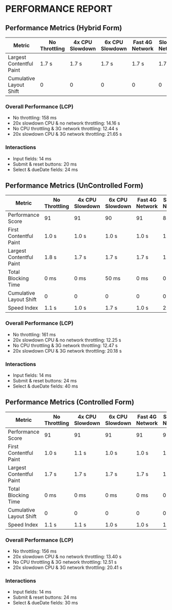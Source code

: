 # PERFORMANCE REPORT

## Performance Metrics (Hybrid Form)

| Metric                   | No Throttling | 4x CPU Slowdown | 6x CPU Slowdown | Fast 4G Network | Slow 4G Network | 3G Network |
| ------------------------ | ------------- | --------------- | --------------- | --------------- | --------------- | ---------- |
| Largest Contentful Paint | 1.7 s         | 1.7 s           | 1.7 s           | 1.7 s           | 1.7 s           | 1.7 s      |
| Cumulative Layout Shift  | 0             | 0               | 0               | 0               | 0               | 0          |

### Overall Performance (LCP)

- No throttling: 158 ms
- 20x slowdown CPU & no network throttling: 14.16 s
- No CPU throttling & 3G network throttling: 12.44 s
- 20x slowdown CPU & 3G network throttling: 21.65 s

### Interactions

- Input fields: 14 ms
- Submit & reset buttons: 20 ms
- Select & dueDate fields: 24 ms

## Performance Metrics (UnControlled Form)

| Metric                   | No Throttling | 4x CPU Slowdown | 6x CPU Slowdown | Fast 4G Network | Slow 4G Network | 3G Network |
| ------------------------ | ------------- | --------------- | --------------- | --------------- | --------------- | ---------- |
| Performance Score        | 91            | 91              | 90              | 91              | 88              | 91         |
| First Contentful Paint   | 1.0 s         | 1.0 s           | 1.0 s           | 1.0 s           | 1.0 s           | 1.0 s      |
| Largest Contentful Paint | 1.8 s         | 1.7 s           | 1.7 s           | 1.7 s           | 1.7 s           | 1.7 s      |
| Total Blocking Time      | 0 ms          | 0 ms            | 50 ms           | 0 ms            | 0 ms            | 0 ms       |
| Cumulative Layout Shift  | 0             | 0               | 0               | 0               | 0               | 0          |
| Speed Index              | 1.1 s         | 1.0 s           | 1.7 s           | 1.0 s           | 2.0 s           | 1.0 s      |

### Overall Performance (LCP)

- No throttling: 161 ms
- 20x slowdown CPU & no network throttling: 12.25 s
- No CPU throttling & 3G network throttling: 12.47 s
- 20x slowdown CPU & 3G network throttling: 20.18 s

### Interactions

- Input fields: 14 ms
- Submit & reset buttons: 24 ms
- Select & dueDate fields: 40 ms

## Performance Metrics (Controlled Form)

| Metric                   | No Throttling | 4x CPU Slowdown | 6x CPU Slowdown | Fast 4G Network | Slow 4G Network | 3G Network |
| ------------------------ | ------------- | --------------- | --------------- | --------------- | --------------- | ---------- |
| Performance Score        | 91            | 91              | 91              | 91              | 91              | 91         |
| First Contentful Paint   | 1.0 s         | 1.1 s           | 1.0 s           | 1.0 s           | 1.0 s           | 1.0 s      |
| Largest Contentful Paint | 1.7 s         | 1.7 s           | 1.7 s           | 1.7 s           | 1.7 s           | 1.7 s      |
| Total Blocking Time      | 0 ms          | 0 ms            | 0 ms            | 0 ms            | 0 ms            | 0 ms       |
| Cumulative Layout Shift  | 0             | 0               | 0               | 0               | 0               | 0          |
| Speed Index              | 1.1 s         | 1.1 s           | 1.0 s           | 1.0 s           | 1.0 s           | 1.0 s      |

### Overall Performance (LCP)

- No throttling: 156 ms
- 20x slowdown CPU & no network throttling: 13.40 s
- No CPU throttling & 3G network throttling: 12.51 s
- 20x slowdown CPU & 3G network throttling: 20.41 s

### Interactions

- Input fields: 14 ms
- Submit & reset buttons: 24 ms
- Select & dueDate fields: 30 ms
